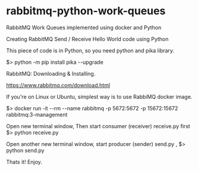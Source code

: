 # rabbitmq-python-work-queues
RabbitMQ Work Queues implemented using docker and Python

Creating RabbitMQ Send / Receive Hello World code using Python

This piece of code is in Python, so you need python and pika library.

$> python -m pip install pika --upgrade

RabbitMQ: Downloading & Installing.

https://www.rabbitmq.com/download.html

If you're on Linux or Ubuntu, simplest way is to use RabbiMQ docker image.

$> docker run -it --rm --name rabbitmq -p 5672:5672 -p 15672:15672 rabbitmq:3-management

Open new terminal window, Then start consumer (receiver) receive.py first $> python receive.py

Open another new terminal window, start producer (sender) send.py , $> python send.py

Thats it! Enjoy.
